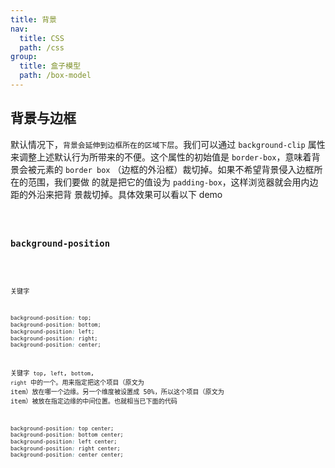 ```yaml
---
title: 背景
nav:
  title: CSS
  path: /css
group:
  title: 盒子模型
  path: /box-model
---
```


## 背景与边框

默认情况下，`背景会延伸到边框所在的区域下层`。我们可以通过 `background-clip` 属性来调整上述默认行为所带来的不便。这个属性的初始值是 `border-box`，意味着背景会被元素的 `border box`
（边框的外沿框）裁切掉。如果不希望背景侵入边框所在的范围，我们要做
的就是把它的值设为 `padding-box`，这样浏览器就会用内边距的外沿来把背
景裁切掉。具体效果可以看以下 demo

<code src="./demo/Demo1.tsx" inline />

### background-position

<code src="./demo/Position.tsx"  />

关键字

```css
background-position: top;
background-position: bottom;
background-position: left;
background-position: right;
background-position: center;
```

关键字 `top`, `left`, `bottom`, `right` 中的一个。用来指定把这个项目（原文为 item）放在哪一个边缘。另一个维度被设置成 50%，所以这个项目（原文为 item）被放在指定边缘的中间位置。也就相当已下面的代码

```css
background-position: top center;
background-position: bottom center;
background-position: left center;
background-position: right center;
background-position: center center;
```
